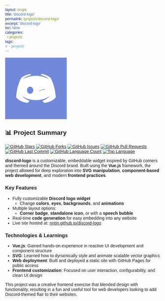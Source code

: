```yaml
---
layout: single
title: 'discord-logo'
permalink: /projects/discord-logo/
excerpt: 'discord-logo'
toc: false
categories:
  - projects
tags:
#  - projects
---
```


<svg color="#FFFFFF" fill="#7289DA" width="200" height="200" viewBox="0 0 48 48" class="discord-logo-container previewbox"><rect width="100%" height="100%" fill="currentfill"></rect> <!----> <defs><g><defs><path id="discord-def-face" fill="currentcolor" d="M40,12C40,12,35.415,8.412,30,8L29.512,8.976C34.408,10.174,36.654,11.891,39,14C34.955,11.935,30.961,10,24,10S13.045,11.935,9,14C11.346,11.891,14.018,9.985,18.488,8.976L18,8C12.319,8.537,8,12,8,12S2.879,19.425,2,34C7.162,39.953,15,40,15,40L16.639,37.815C13.857,36.848,10.715,35.121,8,32C11.238,34.45,16.125,37,24,37S36.762,34.45,40,32C37.285,35.121,34.143,36.848,31.361,37.815L33,40C33,40,40.838,39.953,46,34C45.121,19.425,40,12,40,12Z"></path> <g id="discord-def-face-eyes"><path id="discord-def-face-left-eye" fill="currentfill" d="M17.5,30C15.567,30,14,28.209,14,26C14,23.791,15.567,22,17.5,22S21,23.791,21,26C21,28.209,19.433,30,17.5,30Z"></path> <path id="discord-def-face-right-eye" fill="currentfill" d="M30.5,30C28.567,30,27,28.209,27,26C27,23.791,28.567,22,30.5,22S34,23.791,34,26C34,28.209,32.433,30,30.5,30Z"></path></g></defs> <g id="discordFaceID40"><use href="#discord-def-face"></use> <g id="discord-logo-eyes"><mask id="mask-right-eye-wink"><ellipse fill="#FFFFFF" ry="15" rx="15" cy="39.7" cx="35"></ellipse> <ellipse fill="#000000" ry="15" rx="15" cy="40.5" cx="34"></ellipse></mask> <mask id="mask-eyes-angry"><rect height="48" width="48" y="0" x="0" fill="#FFFFFF"></rect> <rect transform="rotate(45 24,14.5)" height="24" width="24" y="2.5" x="12" fill="#000000"></rect></mask> <g class="discord-eyes"><use xlink:href="#discord-def-face-left-eye"></use><use xlink:href="#discord-def-face-right-eye" mask="url(#mask-right-eye-wink)"></use></g></g></g> <mask id="mask-outer-layer"><rect width="100%" height="100%" fill="#FFFFFF"></rect> <circle r="42%" cx="50%" cy="50%" fill="#000000"></circle></mask> <mask id="mask-middle-layer"><rect width="100%" height="100%" fill="#000000"></rect> <circle r="43%" cx="50%" cy="50%" fill="#FFFFFF"></circle> <circle r="32%" cx="50%" cy="50%" fill="#000000"></circle></mask> <mask id="mask-inner-layer"><rect width="100%" height="100%" fill="#000000"></rect> <circle r="32%" cx="50%" cy="50%" fill="#FFFFFF"></circle></mask></g></defs> <g class="discord-logo swirl-animation"><use class="discord-original" xlink:href="#discordFaceID40"></use><use class="discord-inner-layer" xlink:href="#discordFaceID40" mask="url(#mask-inner-layer)"></use><use class="discord-middle-layer" xlink:href="#discordFaceID40" mask="url(#mask-middle-layer)"></use><use class="discord-outer-layer" xlink:href="#discordFaceID40" mask="url(#mask-outer-layer)"></use></g> <!----> <!----></svg>

<style type='text/css'>* { font-family: 'Avenir', Helvetica, Arial, sans-serif; } .discord-logo { transform: scale(0.7); transform-origin: 24px 24px; } .discord-logo.swirl-animation .discord-outer-layer { transition: transform 800ms cubic-bezier(0.7, 1, 0.7, 1); transform-origin: 50% 50%; } .discord-logo-container:hover .swirl-animation .discord-outer-layer, .animated .swirl-animation .discord-outer-layer { transform: scale(1.5) rotate(360deg); } .discord-logo.swirl-animation .discord-middle-layer { transition: transform 800ms cubic-bezier(0.5, 1, 0.5, 1); transform-origin: 50% 50%; } .discord-logo-container:hover .swirl-animation .discord-middle-layer, .animated .swirl-animation .discord-middle-layer { transform: scale(1.4) rotate(360deg); } .discord-logo.swirl-animation .discord-inner-layer { transition: transform 800ms cubic-bezier(0.3, 1, 0.3, 1); transform-origin: 50% 50%; } .discord-logo-container:hover .swirl-animation .discord-inner-layer, .animated .swirl-animation .discord-inner-layer { transform: scale(1.3) rotate(360deg); } .discord-logo.swirl-animation .discord-original { transition: visibility 0ms; transition-delay: 800ms; } .discord-logo-container:hover .swirl-animation .discord-original, .animated .swirl-animation .discord-original { visibility: hidden; transition-delay: 0ms; }</style>
<script>
  document.addEventListener("DOMContentLoaded", function () {
    const container = document.querySelector('.discord-logo-container');

    setInterval(() => {
      container.classList.add('animated');
      
      // Remove the class after animation duration (800ms)
      setTimeout(() => {
        container.classList.remove('animated');
      }, 1200); // Match the animation time
    }, 2800); // Every 4 seconds
  });
</script>

## 📊 Project Summary

[![GitHub Stars](https://img.shields.io/github/stars/nntin/discord-logo)](https://github.com/nntin/discord-logo/stargazers)
[![GitHub Forks](https://img.shields.io/github/forks/nntin/discord-logo)](https://github.com/nntin/discord-logo/network)
[![GitHub Issues](https://img.shields.io/github/issues/nntin/discord-logo)](https://github.com/nntin/discord-logo/issues)
[![GitHub Pull Requests](https://img.shields.io/github/issues-pr/nntin/discord-logo)](https://github.com/nntin/discord-logo/pulls)
[![GitHub Last Commit](https://img.shields.io/github/last-commit/nntin/discord-logo)](https://github.com/nntin/discord-logo/commits)
[![GitHub Language Count](https://img.shields.io/github/languages/count/nntin/discord-logo)](https://github.com/nntin/discord-logo)
[![Top Language](https://img.shields.io/github/languages/top/nntin/discord-logo)](https://github.com/nntin/discord-logo)

**discord-logo** is a customizable, embeddable widget inspired by GitHub corners and themed around the Discord brand. Built using the **Vue.js** framework, the project allowed for deep exploration into **SVG manipulation**, **component-based web development**, and modern **frontend practices**.

### Key Features

- Fully customizable **Discord logo widget**
  - Change **colors**, **eyes**, **backgrounds**, and **animations**
- Multiple layout options:
  - **Corner badge**, **standalone icon**, or with a **speech bubble**
- Real-time **code generation** for easy embedding into any website
- Live site hosted at: [nntin.github.io/discord-logo](https://nntin.github.io/discord-logo)

### Technologies & Learnings

- **Vue.js**: Gained hands-on experience in reactive UI development and component structure
- **SVG**: Learned how to dynamically style and animate scalable vector graphics
- **Web deployment**: Built and deployed a static site with GitHub Pages for public access
- **Frontend customization**: Focused on user interaction, configurability, and clean UI design

This project was a creative frontend exercise that blended design with functionality, resulting in a fun and useful tool for web developers looking to add Discord-themed flair to their websites.

